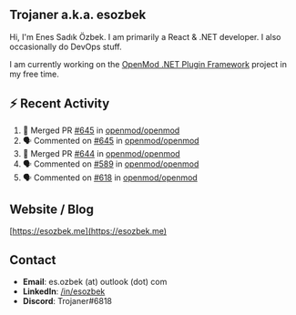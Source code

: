 ##  Trojaner a.k.a. esozbek
Hi, I'm Enes Sadık Özbek. I am primarily a React & .NET developer. I also occasionally do DevOps stuff.

I am currently working on the [OpenMod .NET Plugin Framework](https://github.com/openmod/openmod) project in my free time. 

## :zap: Recent Activity

<!--START_SECTION:activity-->
1. 🎉 Merged PR [#645](https://github.com/openmod/openmod/pull/645) in [openmod/openmod](https://github.com/openmod/openmod)
2. 🗣 Commented on [#645](https://github.com/openmod/openmod/issues/645) in [openmod/openmod](https://github.com/openmod/openmod)
3. 🎉 Merged PR [#644](https://github.com/openmod/openmod/pull/644) in [openmod/openmod](https://github.com/openmod/openmod)
4. 🗣 Commented on [#589](https://github.com/openmod/openmod/issues/589) in [openmod/openmod](https://github.com/openmod/openmod)
5. 🗣 Commented on [#618](https://github.com/openmod/openmod/issues/618) in [openmod/openmod](https://github.com/openmod/openmod)
<!--END_SECTION:activity-->

## Website / Blog
[https://esozbek.me](https://esozbek.me)

## Contact
- **Email**: es.ozbek (at) outlook (dot) com
- **LinkedIn**: [/in/esozbek](https://linkedin.com/in/esozbek)
- **Discord**: Trojaner#6818
